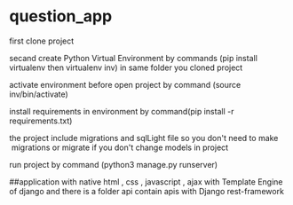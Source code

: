 # question_app
first clone project


secand create Python Virtual Environment by commands (pip install virtualenv then virtualenv inv) in same folder you cloned project 


activate environment before open project by command (source inv/bin/activate)


install requirements in environment by command(pip install -r requirements.txt)


the project include migrations and sqlLight file so you don't need to make  migrations or migrate if you don't change models in project 


run project by command (python3 manage.py runserver)


##application with native html , css , javascript , ajax with Template Engine of django and there is a folder api contain apis with Django rest-framework


